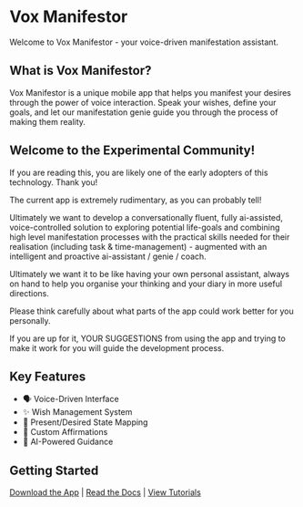 # Vox Manifestor

Welcome to Vox Manifestor - your voice-driven manifestation assistant.

## What is Vox Manifestor?

Vox Manifestor is a unique mobile app that helps you manifest your desires through the power of voice interaction. Speak your wishes, define your goals, and let our manifestation genie guide you through the process of making them reality.

## Welcome to the Experimental Community!

If you are reading this, you are likely one of the early adopters of this technology.  Thank you!

The current app is extremely rudimentary, as you can probably tell!

Ultimately we want to develop a conversationally fluent, fully ai-assisted, voice-controlled solution to exploring potential life-goals and combining high level manifestation processes with the practical skills needed for their realisation (including task & time-management) - augmented with an intelligent and proactive ai-assistant / genie / coach.

Ultimately we want it to be like having your own personal assistant, always on hand to help you organise your thinking and your diary in more useful directions.

Please think carefully about what parts of the app could work better for you personally.

If you are up for it, YOUR SUGGESTIONS from using the app and trying to make it work for you will guide the development process.


## Key Features

- 🗣️ Voice-Driven Interface
- ✨ Wish Management System
- 🎯 Present/Desired State Mapping
- 🔮 Custom Affirmations
- 🤖 AI-Powered Guidance

## Getting Started

[Download the App](#) | [Read the Docs](#) | [View Tutorials](#)